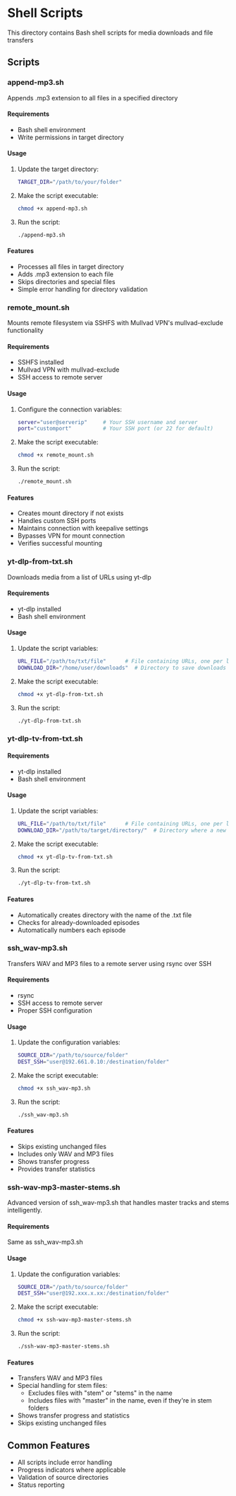 # Shell Scripts

This directory contains Bash shell scripts for media downloads and file transfers

## Scripts

### append-mp3.sh

Appends .mp3 extension to all files in a specified directory

#### Requirements
- Bash shell environment
- Write permissions in target directory

#### Usage
1. Update the target directory:
   ```bash
   TARGET_DIR="/path/to/your/folder"
   ```

2. Make the script executable:
   ```bash
   chmod +x append-mp3.sh
   ```

3. Run the script:
   ```bash
   ./append-mp3.sh
   ```

#### Features
- Processes all files in target directory
- Adds .mp3 extension to each file
- Skips directories and special files
- Simple error handling for directory validation

### remote_mount.sh

Mounts remote filesystem via SSHFS with Mullvad VPN's mullvad-exclude functionality

#### Requirements
- SSHFS installed
- Mullvad VPN with mullvad-exclude
- SSH access to remote server

#### Usage
1. Configure the connection variables:
   ```bash
   server="user@serverip"     # Your SSH username and server
   port="customport"          # Your SSH port (or 22 for default)
   ```

2. Make the script executable:
   ```bash
   chmod +x remote_mount.sh
   ```

3. Run the script:
   ```bash
   ./remote_mount.sh
   ```

#### Features
- Creates mount directory if not exists
- Handles custom SSH ports
- Maintains connection with keepalive settings
- Bypasses VPN for mount connection
- Verifies successful mounting

### yt-dlp-from-txt.sh

Downloads media from a list of URLs using yt-dlp

#### Requirements
- yt-dlp installed
- Bash shell environment

#### Usage
1. Update the script variables:
   ```bash
   URL_FILE="/path/to/txt/file"      # File containing URLs, one per line
   DOWNLOAD_DIR="/home/user/downloads"  # Directory to save downloads
   ```

2. Make the script executable:
   ```bash
   chmod +x yt-dlp-from-txt.sh
   ```

3. Run the script:
   ```bash
   ./yt-dlp-from-txt.sh
   ```

### yt-dlp-tv-from-txt.sh

#### Requirements
- yt-dlp installed
- Bash shell environment

#### Usage
1. Update the script variables:
   ```bash
   URL_FILE="/path/to/txt/file"      # File containing URLs, one per line
   DOWNLOAD_DIR="/path/to/target/directory/"  # Directory where a new folder will be created to store episodes in
   ```

2. Make the script executable:
   ```bash
   chmod +x yt-dlp-tv-from-txt.sh
   ```

3. Run the script:
   ```bash
   ./yt-dlp-tv-from-txt.sh
   ```
#### Features
- Automatically creates directory with the name of the .txt file
- Checks for already-downloaded episodes
- Automatically numbers each episode

### ssh_wav-mp3.sh

Transfers WAV and MP3 files to a remote server using rsync over SSH

#### Requirements
- rsync
- SSH access to remote server
- Proper SSH configuration

#### Usage
1. Update the configuration variables:
   ```bash
   SOURCE_DIR="/path/to/source/folder"
   DEST_SSH="user@192.661.0.10:/destination/folder"
   ```

2. Make the script executable:
   ```bash
   chmod +x ssh_wav-mp3.sh
   ```

3. Run the script:
   ```bash
   ./ssh_wav-mp3.sh
   ```

#### Features
- Skips existing unchanged files
- Includes only WAV and MP3 files
- Shows transfer progress
- Provides transfer statistics

### ssh-wav-mp3-master-stems.sh

Advanced version of ssh_wav-mp3.sh that handles master tracks and stems intelligently.

#### Requirements
Same as ssh_wav-mp3.sh

#### Usage
1. Update the configuration variables:
   ```bash
   SOURCE_DIR="/path/to/source/folder"
   DEST_SSH="user@192.xxx.x.xx:/destination/folder"
   ```

2. Make the script executable:
   ```bash
   chmod +x ssh-wav-mp3-master-stems.sh
   ```

3. Run the script:
   ```bash
   ./ssh-wav-mp3-master-stems.sh
   ```

#### Features
- Transfers WAV and MP3 files
- Special handling for stem files:
  - Excludes files with "stem" or "stems" in the name
  - Includes files with "master" in the name, even if they're in stem folders
- Shows transfer progress and statistics
- Skips existing unchanged files

## Common Features
- All scripts include error handling
- Progress indicators where applicable
- Validation of source directories
- Status reporting 